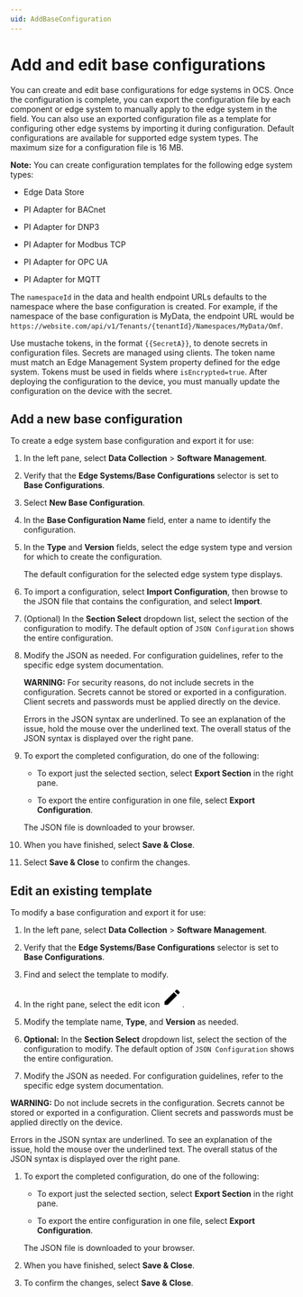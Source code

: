 ```yaml
---
uid: AddBaseConfiguration
---
```


# Add and edit base configurations

You can create and edit base configurations for edge systems in OCS. Once the configuration is complete, you can export the configuration file by each component or edge system to manually apply to the edge system in the field. You can also use an exported configuration file as a template for configuring other edge systems by importing it during configuration. Default configurations are available for supported edge system types. The maximum size for a configuration file is 16 MB.

**Note:** You can create configuration templates for the following edge system types:

 - Edge Data Store

 - PI Adapter for BACnet
 
 - PI Adapter for DNP3
 
 - PI Adapter for Modbus TCP
 
 - PI Adapter for OPC UA
 
 - PI Adapter for MQTT
 
The `namespaceId` in the data and health endpoint URLs defaults to the namespace where the base configuration is created. For example, if the namespace of the base configuration is MyData, the endpoint URL would be `https://website.com/api/v1/Tenants/{tenantId}/Namespaces/MyData/Omf`.

Use mustache tokens, in the format `{{SecretA}}`, to denote secrets in configuration files. Secrets are managed using clients. The token name must match an Edge Management System property defined for the edge system. Tokens must be used in fields where `isEncrypted=true`. After deploying the configuration to the device, you must manually update the configuration on the device with the secret.

## Add a new base configuration

To create a edge system base configuration and export it for use:

1. In the left pane, select **Data Collection** > **Software Management**.

1. Verify that the **Edge Systems/Base Configurations** selector is set to **Base Configurations**.

1. Select **New Base Configuration**.

1. In the **Base Configuration Name** field, enter a name to identify the configuration.

1. In the **Type** and **Version** fields, select the edge system type and version for which to create the configuration.

   The default configuration for the selected edge system type displays.

1. To import a configuration, select **Import Configuration**, then browse to the JSON file that contains the configuration, and select **Import**.

1. (Optional) In the **Section Select** dropdown list, select the section of the configuration to modify. The default option of `JSON Configuration` shows the entire configuration.

1. Modify the JSON as needed. For configuration guidelines, refer to the specific edge system documentation.

   **WARNING:** For security reasons, do not include secrets in the configuration. Secrets cannot be stored or exported in a configuration. Client secrets and passwords must be applied directly on the device.

   Errors in the JSON syntax are underlined. To see an explanation of the issue, hold the mouse over the underlined text. The overall status of the JSON syntax is displayed over the right pane.  

1. To export the completed configuration, do one of the following:

   - To export just the selected section, select **Export Section** in the right pane. 

   - To export the entire configuration in one file, select **Export Configuration**.

   The JSON file is downloaded to your browser.

1. When you have finished, select **Save & Close**.

1. Select **Save & Close** to confirm the changes. 

## Edit an existing template

To modify a base configuration and export it for use:

1. In the left pane, select **Data Collection** > **Software Management**.

1. Verify that the **Edge Systems/Base Configurations** selector is set to **Base Configurations**.

1. Find and select the template to modify.

1. In the right pane, select the edit icon ![Edit](../../../_icons/default/pencil.svg).

1. Modify the template name, **Type**, and **Version** as needed.

1. **Optional:** In the **Section Select** dropdown list, select the section of the configuration to modify. The default option of `JSON Configuration` shows the entire configuration.

1. Modify the JSON as needed. For configuration guidelines, refer to the specific edge system documentation.

  **WARNING:** Do not include secrets in the configuration. Secrets cannot be stored or exported in a configuration. Client secrets and passwords must be applied directly on the device.

  Errors in the JSON syntax are underlined. To see an explanation of the issue, hold the mouse over the underlined text. The overall status of the JSON syntax is displayed over the right pane.  

1. To export the completed configuration, do one of the following:

   - To export just the selected section, select **Export Section** in the right pane. 

   - To export the entire configuration in one file, select **Export Configuration**. 

   The JSON file is downloaded to your browser.

1. When you have finished, select **Save & Close**.

1. To confirm the changes, select **Save & Close**. 
